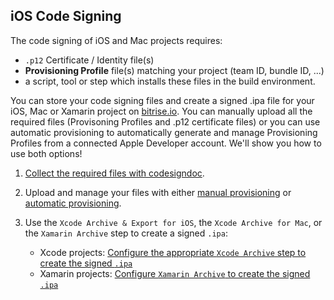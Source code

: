 ## iOS Code Signing

The code signing of iOS and Mac projects requires:

* `.p12` Certificate / Identity file(s)
* __Provisioning Profile__ file(s) matching your project (team ID, bundle ID, ...)
* a script, tool or step which installs these files in the build environment.

You can store your code signing files and create a signed .ipa file for your iOS, Mac or Xamarin project on [bitrise.io](https://www.bitrise.io). You can manually upload all the required files (Provisoning Profiles and .p12 certificate files) or you can use automatic provisioning to automatically generate and manage Provisioning Profiles from a connected Apple Developer account. We'll show you how to use both options!

1. [Collect the required files with codesigndoc](#collect-the-required-files-with-codesigndoc).

1. Upload and manage your files with either [manual provisioning](#iOS-manual-provisioning) or [automatic provisioning](#iOS-auto-provisioning).

1. Use the `Xcode Archive & Export for iOS`, the `Xcode Archive for Mac`, or the `Xamarin Archive` step to create a signed `.ipa`:

    * Xcode projects: [Configure the appropriate `Xcode Archive` step to create the signed `.ipa`](#configure-the-appropriate-xcode-archive-step-to-create-the-signed-ipa)
    * Xamarin projects: [Configure `Xamarin Archive` to create the signed `.ipa`](#configure-the-xamarin-archive-step-to-create-the-signed-ipa)
